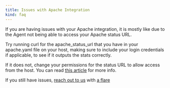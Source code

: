 ```yaml
---
title: Issues with Apache Integration
kind: faq
---
```


If you are having issues with your Apache integration, it is mostly like due to the Agent not being able to access your Apache status URL.

Try running curl for the apache_status_url that you have in your apache.yaml file on your host, making sure to include your login credentials if applicable, to see if it outputs the stats correctly.

If it does not, change your permissions for the status URL to allow access from the host. You can read [this article][1] for more info.

If you still have issues, [reach out to us][2] with [a flare][3]

[1]: http://httpd.apache.org/docs/2.2/mod/mod_status.html
[2]: /help/
[3]: /agent/faq/send-logs-and-configs-to-datadog-via-flare-command/

